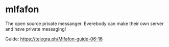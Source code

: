 # mlfafon
The open source private messanger. Everebody can make their own server and have private messaging!

Guide: https://telegra.ph/Mlfafon-guide-06-16
